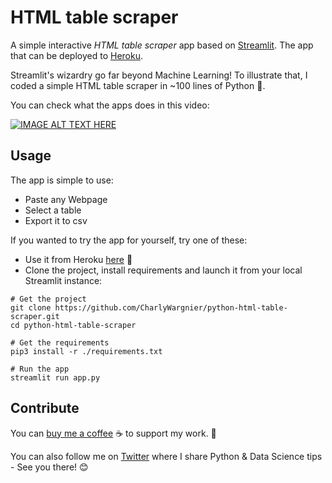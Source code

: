 # HTML table scraper

A simple interactive *HTML table scraper* app based on [Streamlit](https://streamlit.io).
The app that can be deployed to [Heroku](https://heroku.com).

Streamlit's wizardry go far beyond Machine Learning! To illustrate that, I coded a simple HTML table scraper in ~100 lines of Python 🐍.

You can check what the apps does in this video:

[![IMAGE ALT TEXT HERE](resources/VideoImage.png "" )](https://www.youtube.com/watch?v=xPJkepA_RrY)

## Usage
The app is simple to use:

- Paste any Webpage
- Select a table
- Export it to csv

If you wanted to try the app for yourself, try one of these:
* Use it from Heroku [here](https://html-table-scraper.herokuapp.com/) 🙌
* Clone the project, install requirements and launch it from your local Streamlit instance:
```shell script
# Get the project
git clone https://github.com/CharlyWargnier/python-html-table-scraper.git
cd python-html-table-scraper

# Get the requirements
pip3 install -r ./requirements.txt

# Run the app
streamlit run app.py
```

## Contribute

You can [buy me a coffee](https://www.buymeacoffee.com/cwar05) ☕ to support my work. 🙏

You can also follow me on [Twitter](https://twitter.com/DataChaz) where I share Python & Data Science tips - See you there! 😊 
